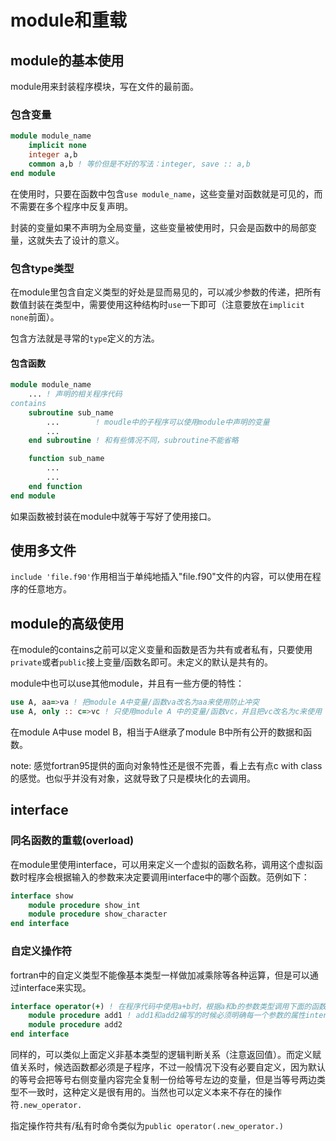 # module和重载
## module的基本使用
module用来封装程序模块，写在文件的最前面。
### 包含变量
```fortran
module module_name
    implicit none
    integer a,b
    common a,b ! 等价但是不好的写法：integer, save :: a,b
end module
```
在使用时，只要在函数中包含`use module_name`，这些变量对函数就是可见的，而不需要在多个程序中反复声明。

封装的变量如果不声明为全局变量，这些变量被使用时，只会是函数中的局部变量，这就失去了设计的意义。
### 包含type类型
在module里包含自定义类型的好处是显而易见的，可以减少参数的传递，把所有数值封装在类型中，需要使用这种结构时`use`一下即可（注意要放在`implicit none`前面）。

包含方法就是寻常的`type`定义的方法。
#### 包含函数
```fortran
module module_name
    ... ! 声明的相关程序代码
contains
    subroutine sub_name
        ...        ! moudle中的子程序可以使用module中声明的变量
        ...
    end subroutine ! 和有些情况不同，subroutine不能省略

    function sub_name
        ...
        ...
    end function
end module
```

如果函数被封装在module中就等于写好了使用接口。
## 使用多文件
`include 'file.f90'`作用相当于单纯地插入"file.f90"文件的内容，可以使用在程序的任意地方。
## module的高级使用
在module的contains之前可以定义变量和函数是否为共有或者私有，只要使用`private`或者`public`接上变量/函数名即可。未定义的默认是共有的。

module中也可以use其他module，并且有一些方便的特性：

```fortran
use A, aa=>va ! 把module A中变量/函数va改名为aa来使用防止冲突
use A, only :: c=>vc ! 只使用module A 中的变量/函数vc，并且把vc改名为c来使用
```

在module A中use model B，相当于A继承了module B中所有公开的数据和函数。

note: 感觉fortran95提供的面向对象特性还是很不完善，看上去有点c with class的感觉。也似乎并没有对象，这就导致了只是模块化的去调用。
## interface
### 同名函数的重载(overload)
在module里使用interface，可以用来定义一个虚拟的函数名称，调用这个虚拟函数时程序会根据输入的参数来决定要调用interface中的哪个函数。范例如下：

```fortran
interface show
    module procedure show_int
    module procedure show_character
end interface
```
### 自定义操作符
fortran中的自定义类型不能像基本类型一样做加减乘除等各种运算，但是可以通过interface来实现。

```fortran
interface operator(+) ! 在程序代码中使用a+b时，根据a和b的参数类型调用下面的函数来执行
    module procedure add1 ! add1和add2编写的时候必须明确每一个参数的属性intent
    module procedure add2
end interface
```

同样的，可以类似上面定义非基本类型的逻辑判断关系（注意返回值）。而定义赋值关系时，候选函数都必须是子程序，不过一般情况下没有必要自定义，因为默认的等号会把等号右侧变量内容完全复制一份给等号左边的变量，但是当等号两边类型不一致时，这种定义是很有用的。当然也可以定义本来不存在的操作符`.new_operator.`

指定操作符共有/私有时命令类似为`public operator(.new_operator.)`